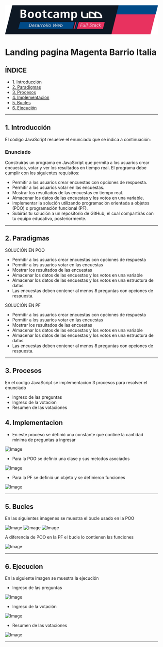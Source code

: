 ![Banner](./images/UDD.png) 

# Landing pagina Magenta Barrio Italia

## **ÍNDICE**

* [1. Introducción](#1-introduccion)
* [2. Paradigmas](#2-paradigmas)
* [3. Procesos](#3-procesos)
* [4. Implementacion](#4-implementacion)
* [5. Bucles](#5-bucles)
* [6. Ejecución](#6-ejecucion)

****

## 1. Introducción

El código JavaScript resuelve el enunciado que se indica a continuación:

### Enunciado ###

Construirás un programa en JavaScript que permita a los usuarios crear encuestas, votar y ver los resultados en tiempo real. El programa debe cumplir con los siguientes requisitos:

- Permitir a los usuarios crear encuestas con opciones de respuesta.
- Permitir a los usuarios votar en las encuestas.
- Mostrar los resultados de las encuestas en tiempo real.
- Almacenar los datos de las encuestas y los votos en una variable.
- Implementar la solución utilizando programación orientada a objetos (POO) o programación funcional (PF).
- Subirás tu solución a un repositorio de GitHub, el cual compartirás con tu equipo educativo, posteriormente.

****

## 2. Paradigmas

SOLUCIÓN EN POO
- Permitir a los usuarios crear encuestas con opciones de respuesta
- Permitir a los usuarios votar en las encuestas
- Mostrar los resultados de las encuestas
- Almacenar los datos de las encuestas y los votos en una variable
- Almacenar los datos de las encuestas y los votos en una estructura de datos
- Las encuestas deben contener al menos 8 preguntas con opciones de respuesta.

SOLUCIÓN EN PF
- Permitir a los usuarios crear encuestas con opciones de respuesta
- Permitir a los usuarios votar en las encuestas
- Mostrar los resultados de las encuestas
- Almacenar los datos de las encuestas y los votos en una variable
- Almacenar los datos de las encuestas y los votos en una estructura de datos
- Las encuestas deben contener al menos 8 preguntas con opciones de respuesta.

****

## 3. Procesos

En el codigo JavaScript se implementacion 3 procesos para resolver el enunciado

- Ingreso de las preguntas
- Ingreso de la votacion
- Resumen de las votaciones

## 4. Implementacion

- En este proceso se definió una constante que contine la cantidad minima de preguntas a ingresar

![Image](./imagenes/cantidadminima.png) 

- Para la POO se definió una clase y sus metodos asociados

![Image](./imagenes/clasesymetodos.png) 

- Para la PF se definió un objeto y se definieron funciones

![Image](./imagenes/objetos.png) 

****

## 5. Bucles

En las siguientes imagenes se muestra el bucle usado en la POO

![Image](./imagenes/bucle1poo.png) 
![Image](./imagenes/bucle2poo.png) 
![Image](./imagenes/bucle3poo.png) 

A diferencia de POO en la PF el bucle lo contienen las funciones

![Image](./imagenes/buclepf.png) 

****

## 6. Ejecucion

En la siguiente imagen se muestra la ejecución 

- Ingreso de las preguntas

![Image](./imagenes/ejecucion1.png)

- Ingreso de la votación

![Image](./imagenes/ejecucion2.png) 

- Resumen de las votaciones

![Image](./imagenes/ejecucion3.png) 


****

